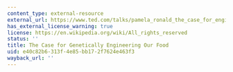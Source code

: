 ```yaml
---
content_type: external-resource
external_url: https://www.ted.com/talks/pamela_ronald_the_case_for_engineering_our_food?language=en
has_external_license_warning: true
license: https://en.wikipedia.org/wiki/All_rights_reserved
status: ''
title: The Case for Genetically Engineering Our Food
uid: e40c82b6-313f-4e85-bb17-2f7624e463f3
wayback_url: ''
---
```

